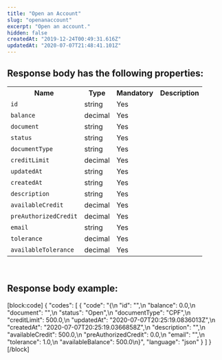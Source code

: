 ```yaml
---
title: "Open an Account"
slug: "openanaccount"
excerpt: "Open an account."
hidden: false
createdAt: "2019-12-24T00:49:31.616Z"
updatedAt: "2020-07-07T21:48:41.101Z"
---
```

## Response body has the following properties:
<table>
    <tr>
        <th>Name</th>
        <th>Type</th>
        <th>Mandatory</th>
        <th>Description</th>
    </tr>
    <tr>
        <td><code>id</code></td>
        <td>string</td>
        <td>Yes</td>
        <td></td>
    </tr>
 <tr>
        <td><code>balance</code></td>
        <td>decimal</td>
        <td>Yes</td>
        <td></td>
    </tr>
 <tr>
        <td><code>document</code></td>
        <td>string</td>
        <td>Yes</td>
        <td></td>
    </tr>
 <tr>
        <td><code>status</code></td>
        <td>string</td>
        <td>Yes</td>
        <td></td>
    </tr>
    <tr>
        <td><code>documentType</code></td>
        <td>string</td>
        <td>Yes</td>
        <td></td>
    </tr>
 <tr>
        <td><code>creditLimit</code></td>
        <td>decimal</td>
        <td>Yes</td>
        <td></td>
    </tr>
 <tr>
        <td><code>updatedAt</code></td>
        <td>string</td>
        <td>Yes</td>
        <td></td>
    </tr>
 <tr>
        <td><code>createdAt</code></td>
        <td>string</td>
        <td>Yes</td>
        <td></td>
    </tr>
 <td><code>description</code></td>
        <td>string</td>
        <td>Yes</td>
        <td></td>
    </tr>
    <tr>
        <td><code>availableCredit</code></td>
        <td>decimal</td>
        <td>Yes</td>
        <td></td>
    </tr>
 <tr>
        <td><code>preAuthorizedCredit</code></td>
        <td>decimal</td>
        <td>Yes</td>
        <td></td>
    </tr>
 <tr>
        <td><code>email</code></td>
        <td>string</td>
        <td>Yes</td>
        <td></td>
    </tr>
 <tr>
        <td><code>tolerance</code></td>
        <td>decimal</td>
        <td>Yes</td>
        <td></td>
    </tr>
<td><code>availableTolerance</code></td>
        <td>decimal</td>
        <td>Yes</td>
        <td></td>
    </tr>
</table>

<br>

## Response body example:
[block:code]
{
  "codes": [
    {
      "code": "{\n    \"id\": \"\",\n    \"balance\": 0.0,\n    \"document\": \"\",\n    \"status\": \"Open\",\n    \"documentType\": \"CPF\",\n    \"creditLimit\": 500.0,\n    \"updatedAt\": \"2020-07-07T20:25:19.0836013Z\",\n    \"createdAt\": \"2020-07-07T20:25:19.0366858Z\",\n    \"description\": \"\",\n    \"availableCredit\": 500.0,\n    \"preAuthorizedCredit\": 0.0,\n    \"email\": \"\",\n    \"tolerance\": 1.0,\n    \"availableBalance\": 500.0\n}",
      "language": "json"
    }
  ]
}
[/block]